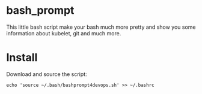 # bash_prompt

This little bash script make your bash much more pretty
and show you some information about kubelet, git and
much more.

# Install

Download and source the script:
```
echo 'source ~/.bash/bashprompt4devops.sh' >> ~/.bashrc
```

